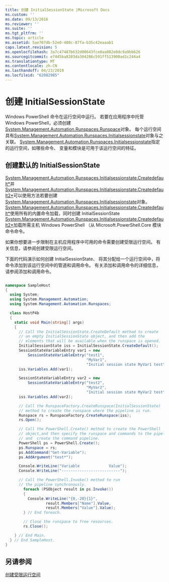 ```yaml
---
title: 创建 InitialSessionState |Microsoft Docs
ms.custom: ''
ms.date: 09/13/2016
ms.reviewer: ''
ms.suite: ''
ms.tgt_pltfrm: ''
ms.topic: article
ms.assetid: 5ae707db-52e0-408c-87fa-b35c42eaaab1
caps.latest.revision: 5
ms.openlocfilehash: 3a7c47487b632d00643fce0aa082e0dc9a9bb626
ms.sourcegitcommit: e7445ba8203da304286c591ff513900ad1c244a4
ms.translationtype: MT
ms.contentlocale: zh-CN
ms.lasthandoff: 04/23/2019
ms.locfileid: "62082985"
---
```

# <a name="creating-an-initialsessionstate"></a>创建 InitialSessionState

Windows PowerShell 命令在运行空间中运行。 若要在应用程序中托管 Windows PowerShell，必须创建[System.Management.Automation.Runspaces.Runspace](/dotnet/api/System.Management.Automation.Runspaces.Runspace)对象。 每个运行空间具有[System.Management.Automation.Runspaces.Initialsessionstate](/dotnet/api/System.Management.Automation.Runspaces.InitialSessionState)对象与之关联。 [System.Management.Automation.Runspaces.Initialsessionstate](/dotnet/api/System.Management.Automation.Runspaces.InitialSessionState)指定的运行空间，如哪些命令、 变量和模块是可用于该运行空间的特征。

## <a name="create-a-default-initialsessionstate"></a>创建默认的 InitialSessionState

 [System.Management.Automation.Runspaces.Initialsessionstate.Createdefault*](/dotnet/api/System.Management.Automation.Runspaces.InitialSessionState.CreateDefault)并[System.Management.Automation.Runspaces.Initialsessionstate.Createdefault2*](/dotnet/api/System.Management.Automation.Runspaces.InitialSessionState.CreateDefault2)可以使用方法若要创建[System.Management.Automation.Runspaces.Initialsessionstate](/dotnet/api/System.Management.Automation.Runspaces.InitialSessionState)对象。 [System.Management.Automation.Runspaces.Initialsessionstate.Createdefault*](/dotnet/api/System.Management.Automation.Runspaces.InitialSessionState.CreateDefault)使用所有的内置命令加载，同时创建 InitialSessionState [System.Management.Automation.Runspaces.Initialsessionstate.Createdefault2*](/dotnet/api/System.Management.Automation.Runspaces.InitialSessionState.CreateDefault2)加载所需主机 Windows PowerShell （从 Microsoft.PowerShell.Core 模块命令命令。

 如果你想要进一步限制在主机应用程序中可用的命令需要创建受限运行空间。 有关信息，请参阅创建受限运行空间。

 下面的代码演示如何创建 InitialSessionState、 将其分配给一个运行空间中，将命令添加到该运行空间中的管道和调用命令。 有关添加和调用命令的详细信息，请参阅添加和调用命令。

```csharp

namespace SampleHost
{
  using System;
  using System.Management.Automation;
  using System.Management.Automation.Runspaces;

  class HostP4b
  {
    static void Main(string[] args)
    {
      // Call the InitialSessionState.CreateDefault method to create
      // an empty InitialSessionState object, and then add the
      // elements that will be available when the runspace is opened.
      InitialSessionState iss = InitialSessionState.CreateDefault();
      SessionStateVariableEntry var1 = new
          SessionStateVariableEntry("test1",
                                    "MyVar1",
                                    "Initial session state MyVar1 test");
      iss.Variables.Add(var1);

      SessionStateVariableEntry var2 = new
          SessionStateVariableEntry("test2",
                                    "MyVar2",
                                    "Initial session state MyVar2 test");
      iss.Variables.Add(var2);

      // Call the RunspaceFactory.CreateRunspace(InitialSessionState)
      // method to create the runspace where the pipeline is run.
      Runspace rs = RunspaceFactory.CreateRunspace(iss);
      rs.Open();

      // Call the PowerShell.Create() method to create the PowerShell
      // object,and then specify the runspace and commands to the pipeline.
      // and  create the command pipeline.
      PowerShell ps = PowerShell.Create();
      ps.Runspace = rs;
      ps.AddCommand("Get-Variable");
      ps.AddArgument("test*");

      Console.WriteLine("Variable             Value");
      Console.WriteLine("--------------------------");

      // Call the PowerShell.Invoke() method to run
      // the pipeline synchronously.
        foreach (PSObject result in ps.Invoke())
        {
          Console.WriteLine("{0,-20}{1}",
                  result.Members["Name"].Value,
                  result.Members["Value"].Value);
        } // End foreach.

        // Close the runspace to free resources.
        rs.Close();

    } // End Main.
  } // End SampleHost.
}
```

## <a name="see-also"></a>另请参阅

 [创建受限运行空间](./creating-a-constrained-runspace.md)
